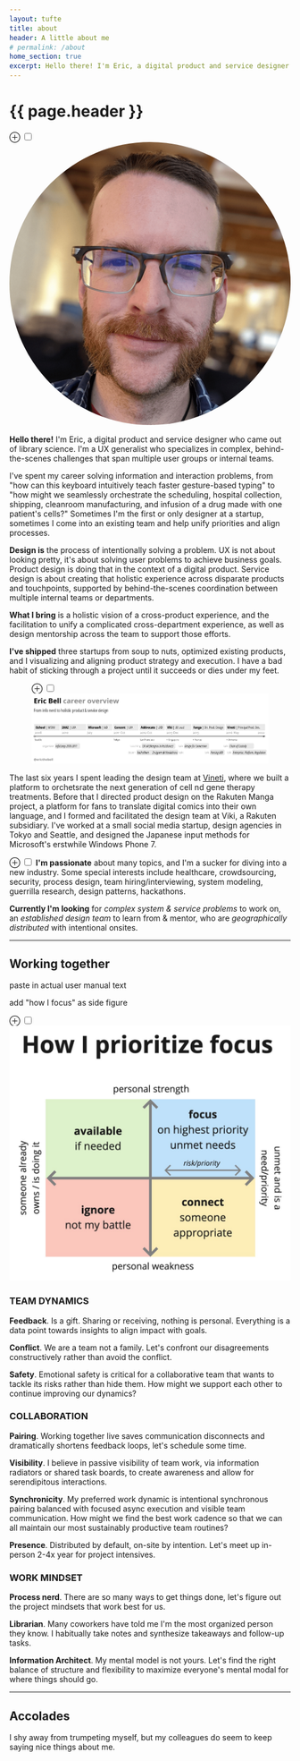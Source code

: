 ```yaml
---
layout: tufte
title: about
header: A little about me
# permalink: /about
home_section: true
excerpt: Hello there! I'm Eric, a digital product and service designer who specializes in complex, behind-the-scenes challenges that span multiple user groups or internal teams.
---
```


# {{ page.header }}

<div class="marknote">
<label for="mn-2" class="margin-toggle">&#8853;</label>
	<input type="checkbox" id="mn-2" class="margin-toggle"/>
	<span class="marginnote">
		<img src="/assets/images/eric_chops.png" style="border-radius: 50%;">
	</span>
</div>

**Hello there!** I'm Eric, a digital product and service designer who came out of library science. I'm a UX generalist who specializes in complex, behind-the-scenes challenges that span multiple user groups or internal teams. 

<!--more--> 

I've spent my career solving information and interaction problems, from "how can this keyboard intuitively teach faster gesture-based typing" to "how might we seamlessly orchestrate the scheduling, hospital collection, shipping, cleanroom manufacturing, and infusion of a drug made with one patient's cells?" Sometimes I'm the first or only designer at a startup, sometimes I come into an existing team and help unify priorities and align processes.

**Design is** the process of intentionally solving a problem. UX is not about looking pretty, it's about solving user problems to achieve business goals. 
Product design is doing that in the context of a digital product. 
Service design is about creating that holistic experience across disparate products and touchpoints, supported by behind-the-scenes coordination between multiple internal teams or departments.

**What I bring** is a holistic vision of a cross-product experience, and the facilitation to unify a complicated cross-department experience, as well as design mentorship across the team to support those efforts.

**I've shipped** three startups from soup to nuts, optimized existing products, and I visualizing and aligning product strategy and execution. I have a bad habit of sticking through a project until it succeeds or dies under my feet.

<figure class="fullwidth">
	<label for="mn-exports-imports" class="margin-toggle">⊕</label>
	<input type="checkbox" id="mn-exports-imports" class="margin-toggle">
	<img src="/assets/images/career-timeline-simple.png" alt="career timeline">
</figure>

The last six years I spent leading the design team at [Vineti](https://vineti.com/), where we built a platform to orchetsrate the next generation of cell nd gene therapy treatments. Before that I directed product design on the Rakuten Manga project, a platform for fans to translate digital comics into their own language, and I formed and facilitated the design team at Viki, a Rakuten subsidiary. I've worked at a small social media startup, design agencies in Tokyo and Seattle, and designed the Japanese input methods for Microsoft's erstwhile Windows Phone 7.

<div class="marknote">
<label for="mn-1" class="margin-toggle">&#8853;</label>
	<input type="checkbox" id="mn-1" class="margin-toggle"/>
	<span class="marginnote">
	<strong>I'm passionate</strong> about many topics, and I'm a sucker for diving into a new industry. Some special interests include healthcare, crowdsourcing, security, process design, team hiring/interviewing, system modeling, guerrilla research, design patterns, hackathons.
	</span>
</div>

**Currently I'm looking** for *complex system & service problems* to work on, an *established design team* to learn from & mentor, who are *geographically distributed* with intentional onsites. 

<!-- **I design things** based on the people who use them. I’m particularly good at wrapping my head around novel systems and making complexity understandable to its audience. I see most of these situations as information problems. My specialties are Interaction Design and Information Architecture. I approach products, services, and cross-channel experiences holistically. -->

<hr>

## Working together

paste in actual user manual text

add "how I focus" as side figure

<div class="marknote">
<label for="mn-2" class="margin-toggle">&#8853;</label>
	<input type="checkbox" id="mn-2" class="margin-toggle"/>
	<span class="marginnote">
		<img src="/assets/images/about-focus.jpg">
	</span>
</div>

### TEAM DYNAMICS
**Feedback**. Is a gift. Sharing or receiving, nothing is personal. Everything is a data point towards insights to align impact with goals.

**Conflict**. We are a team not a family. Let's confront our disagreements constructively rather than avoid the conflict.

**Safety**. Emotional safety is critical for a collaborative team that wants to tackle its risks rather than hide them. How might we support each other to continue improving our dynamics?

### COLLABORATION
**Pairing**. Working together live saves communication disconnects and dramatically shortens feedback loops, let's schedule some time.

**Visibility**. I believe in passive visibility of team work, via information radiators or shared task boards, to create awareness and allow for serendipitous interactions.

**Synchronicity**. My preferred work dynamic is intentional synchronous pairing balanced with focused async execution and visible team communication. How might we find the best work cadence so that we can all maintain our most sustainably productive team routines?

**Presence**. Distributed by default, on-site by intention. Let's meet up in-person 2-4x year for project intensives.

### WORK MINDSET
**Process nerd**. There are so many ways to get things done, let's figure out the project mindsets that work best for us.

**Librarian**. Many coworkers have told me I'm the most organized person they know. I habitually take notes and synthesize takeaways and follow-up tasks.

**Information Architect**. My mental model is not yours. Let's find the right balance of structure and flexibility to maximize everyone's mental modal for where things should go.

<hr>

## Accolades

I shy away from trumpeting myself, but my colleagues do seem to keep saying nice things about me.



